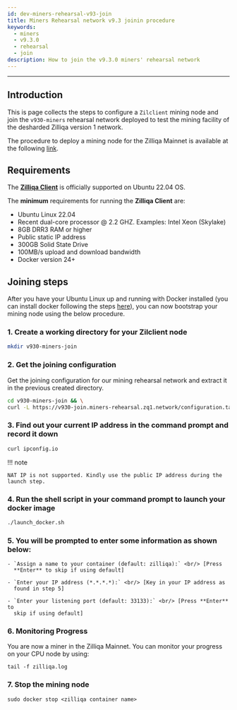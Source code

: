 ```yaml
---
id: dev-miners-rehearsal-v93-join
title: Miners Rehearsal network v9.3 joinin procedure
keywords:
  - miners
  - v9.3.0
  - rehearsal
  - join
description: How to join the v9.3.0 miners' rehearsal network
---
```


---

## Introduction

This is page collects the steps to configure a `Zilclient` mining node and join the `v930-miners` rehearsal network deployed to test the mining facility of the desharded Zilliqa version 1 network.

The procedure to deploy a mining node for the Zilliqa Mainnet is available at the following [link](https://dev.zilliqa.com/miners/mining/mining-zilclient/).

## Requirements

The [**Zilliqa Client**](https://github.com/Zilliqa/zilliqa) is officially supported on Ubuntu 22.04 OS.

The **minimum** requirements for running the **Zilliqa Client** are:

- Ubuntu Linux 22.04
- Recent dual-core processor @ 2.2 GHZ. Examples: Intel Xeon (Skylake)
- 8GB DRR3 RAM or higher
- Public static IP address
- 300GB Solid State Drive
- 100MB/s upload and download bandwidth
- Docker version 24+

## Joining steps

After you have your Ubuntu Linux up and running with Docker installed (you can install docker following the steps [here](https://docs.docker.com/install/linux/docker-ce/ubuntu/)), you can now bootstrap your mining node using the below procedure.

### 1. Create a working directory for your Zilclient node

```bash
mkdir v930-miners-join
```

### 2. Get the joining configuration

Get the joining configuration for our mining rehearsal network and extract it in the previous created directory.

```bash
cd v930-miners-join && \
curl -L https://v930-join.miners-rehearsal.zq1.network/configuration.tar.gz | tar xzf -
```

### 3. Find out your current IP address in the command prompt and record it down

```bash
curl ipconfig.io
```

!!! note

    NAT IP is not supported. Kindly use the public IP address during the
    launch step.

### 4. Run the shell script in your command prompt to launch your docker image

```bash
./launch_docker.sh
```

### 5. You will be prompted to enter some information as shown below:

    - `Assign a name to your container (default: zilliqa):` <br/> [Press
      **Enter** to skip if using default]

    - `Enter your IP address (*.*.*.*):` <br/> [Key in your IP address as
      found in step 5]

    - `Enter your listening port (default: 33133):` <br/> [Press **Enter** to
      skip if using default]

### 6. Monitoring Progress

You are now a miner in the Zilliqa Mainnet. You can monitor your progress on your CPU node by using:

```shell
tail -f zilliqa.log
```

### 7. Stop the mining node

```shell
sudo docker stop <zilliqa container name>
```

